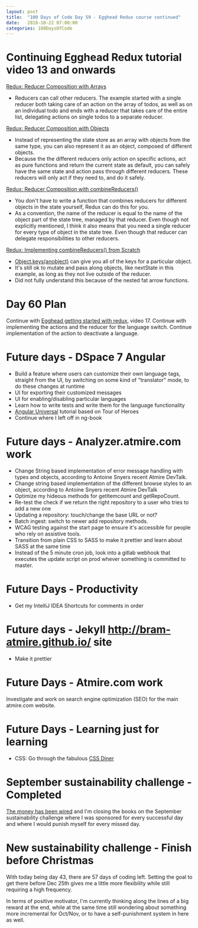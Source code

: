 ```yaml
---
layout: post
title:  "100 Days of Code Day 59 - Egghead Redux course continued"
date:   2018-10-22 07:00:00
categories: 100DaysOfCode
---
```


# Continuing Egghead Redux tutorial video 13 and onwards

[Redux: Reducer Composition with Arrays](https://egghead.io/lessons/react-redux-reducer-composition-with-arrays)
* Reducers can call other reducers. The example started with a single reducer both taking care of an action on the array of todos, as well as on an individual todo and ends with a reducer that takes care of the entire list, delegating actions on single todos to a separate reducer.

[Redux: Reducer Composition with Objects](https://egghead.io/lessons/react-redux-reducer-composition-with-objects)
* Instead of representing the state store as an array with objects from the same type, you can also represent it as an object, composed of different objects.
* Because the the different reducers only action on specific actions, act as pure functions and return the current state as default, you can safely have the same state and action pass through different reducers. These reducers will only act if they need to, and do it safely.

[Redux: Reducer Composition with combineReducers()](https://egghead.io/lessons/react-redux-reducer-composition-with-combinereducers)
* You don't have to write a function that combines reducers for different objects in the state yourself, Redux can do this for you.
* As a convention, the name of the reducer is equal to the name of the object part of the state tree, managed by that reducer. Even though not explicitly mentioned, I think it also means that you need a single reducer for every type of object in the state tree. Even though that reducer can delegate responsibilities to other reducers.

[Redux: Implementing combineReducers() from Scratch](https://egghead.io/lessons/react-redux-implementing-combinereducers-from-scratch)
* [Object.keys(anobject)](https://developer.mozilla.org/en-US/docs/Web/JavaScript/Reference/Global_Objects/Object/keys) can give you all of the keys for a particular object.
* It's still ok to mutate and pass along objects, like nextState in this example, as long as they not live outside of the reducer.
* Did not fully understand this because of the nested fat arrow functions.

# Day 60 Plan

Continue with [Egghead getting started with redux](https://egghead.io/courses/getting-started-with-redux), video 17.
Continue with implementing the actions and the reducer for the language switch.
Continue implementation of the action to deactivate a language.

# Future days - DSpace 7 Angular

* Build a feature where users can customize their own language tags, straight from the UI, by switching on some kind of "translator" mode, to do these changes at runtime
* UI for exporting their customized messages
* UI for enabling/disabling particular languages
* Learn how to write tests and write them for the language functionality
* [Angular Universal](https://angular.io/guide/universal) tutorial based on Tour of Heroes
* Continue where I left off in ng-book

# Future days - Analyzer.atmire.com work

* Change String based implementation of error message handling with types and objects, according to Antoine Snyers recent Atmire DevTalk.
* Change string based implementation of the different browse styles to an object, according to Antoine Snyers recent Atmire DevTalk
* Optimize my hideous methods for getItemcount and getRepoCount.
* Re-test the check if we return the right repository to a user who tries to add a new one
* Updating a repository: touch/change the base URL or not?
* Batch ingest: switch to newer add repository methods.
* WCAG testing against the start page to ensure it's accessible for people who rely on assistive tools.
* Transition from plain CSS to SASS to make it prettier and learn about SASS at the same time
* Instead of the 5 minute cron job, look into a gitlab webhook that executes the update script on prod whever something is committed to master.

# Future Days - Productivity

* Get my IntelliJ IDEA Shortcuts for comments in order

# Future days - Jekyll http://bram-atmire.github.io/ site

* Make it prettier

# Future Days - Atmire.com work

Investigate and work on search engine optimization (SEO) for the main atmire.com website.

# Future Days - Learning just for learning

* CSS: Go through the fabulous [CSS Diner](https://flukeout.github.io/)

# September sustainability challenge - Completed

[The money has been wired](https://my.charitywater.org/bram-luyten/code-for-water) and I'm closing the books on the September sustainability challenge where I was sponsored for every successful day and where I would punish myself for every missed day.

# New sustainability challenge - Finish before Christmas

With today being day 43, there are 57 days of coding left. Setting the goal to get there before Dec 25th gives me a little more flexibility while still requiring a high frequency.

In terms of positive motivator, I'm currently thinking along the lines of a big reward at the end, while at the same time still wondering about something more incremental for Oct/Nov, or to have a self-punishment system in here as well.
